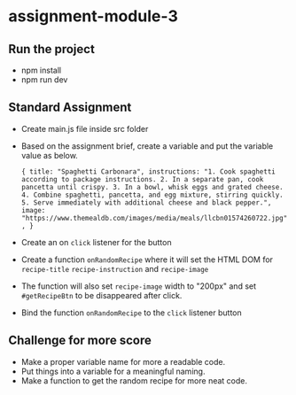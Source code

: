 # assignment-module-3

## Run the project
- npm install
- npm run dev

## Standard Assignment
- Create main.js file inside src folder
- Based on the assignment brief, create a variable and put the variable value as below.
  
  `{
    title: "Spaghetti Carbonara",
    instructions:
      "1. Cook spaghetti according to package instructions. 2. In a separate pan, cook pancetta until crispy. 3. In a bowl, whisk eggs and grated cheese. 4. Combine spaghetti, pancetta, and egg mixture, stirring quickly. 5. Serve immediately with additional cheese and black pepper.",
    image: "https://www.themealdb.com/images/media/meals/llcbn01574260722.jpg",
  }`
- Create an on `click` listener for the button
- Create a function `onRandomRecipe` where it will set the HTML DOM for `recipe-title` `recipe-instruction` and `recipe-image`
- The function will also set `recipe-image` width to "200px" and set `#getRecipeBtn` to be disappeared after click.
- Bind the function `onRandomRecipe` to the `click` listener button

## Challenge for more score
- Make a proper variable name for more a readable code.
- Put things into a variable for a meaningful naming.
- Make a function to get the random recipe for more neat code.